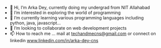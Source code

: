 - 👋 Hi, I’m Arka Dey, currently doing my undergrad from NIT Allahabad 
- 👀 I’m interested in exploring the world of programming
- 🌱 I’m currently learning various programming languages including python, java, javascript...
- 💞️ I’m looking to collaborate on web development projects
- 📫 How to reach me ... mail at techandmecns@gmail.com or connect on linkedin www.linkedin.com/in/arka-dey-cns

<!---
arkadeycns/arkadeycns is a ✨ special ✨ repository because its `README.md` (this file) appears on your GitHub profile.
You can click the Preview link to take a look at your changes.
--->
